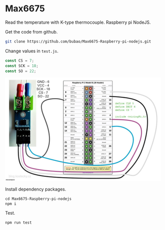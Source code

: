 # Max6675

Read the temperature with K-type thermocouple. Raspberry pi NodeJS.

Get the code from github.

```sh
git clone https://github.com/bubao/Max6675-Raspberry-pi-nodejs.git
```

Change values in `test.js`.

```js
const CS = 7;
const SCK = 18;
const SO = 22;
```

![](20190228010901.jpg)

Install dependency packages.

```shell
cd Max6675-Raspberry-pi-nodejs
npm i
```

Test.

```sh
npm run test
```